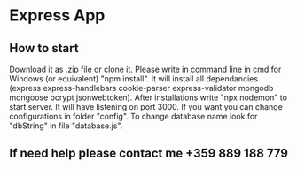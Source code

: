 # Express App

## How to start
Download it as .zip file or clone it. 
Please write in command line in cmd for Windows (or equivalent) "npm install". It will install all dependancies (express express-handlebars cookie-parser express-validator mongodb mongoose bcrypt jsonwebtoken). 
After installations write "npx nodemon" to start server. It will have listening on port 3000.
If you want you can change configurations in folder "config". To change database name look for "dbString" in file "database.js".

## If need help please contact me +359 889 188 779
